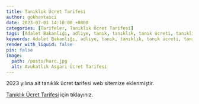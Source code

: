 ```yaml
---
title: Tanıklık Ücret Tarifesi
author: gokhantasci
date: 2023-07-01 14:10:00 +0800
categories: [Tarifeler, Tanıklık Ücret Tarifesi]
tags: [Adalet Bakanlığı, adliye, tanık, tanıklık, tanık ücreti, tanıklık ücret, tanık ucret, tanık ucreti, tanıklık ucretleri, adliyeci]
keywords: Adalet Bakanlığı, adliye, tanık, tanıklık, tanık ücreti, tanıklık ücret, tanık ucret, tanık ucreti, tanıklık ucretleri, adliyeci
render_with_liquid: false
pin: false
image:
  path: /posts/harc.jpg
  alt: Avukatlık Asgari Ücret Tarifesi
---
```


2023 yılına ait tanıklık ücret tarifesi web sitemize eklenmiştir. 

[Tanıklık Ücret Tarifesi](https://www.adliyeci.com.tr/taniklikucret/) için tıklayınız.